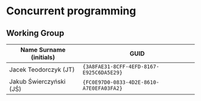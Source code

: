 # Concurrent programming

## Working Group

| Name Surname (initials) | GUID                                     |
| ----------------------- | ---------------------------------------- |
| Jacek Teodorczyk (JT)   | `{3A8FAE31-8CFF-4EFD-8167-E925C6DA5E29}` |
| Jakub Świerczyński (JŚ) | `{FC0E97D0-0833-4D2E-8610-A7E0EFA03FA2}` |